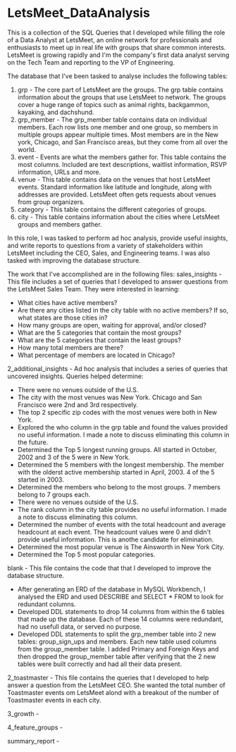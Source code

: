 # LetsMeet_DataAnalysis
This is a collection of the SQL Queries that I developed while filling the role of a Data Analyst at LetsMeet, an online network for professionals and enthusiasts to meet up in real life with groups that share common interests. LetsMeet is growing rapidly and I'm the company's first data analyst serving on the Tech Team and reporting to the VP of Engineering. 

The database that I've been tasked to analyse includes the following tables:
1. grp - The core part of LetsMeet are the groups. The grp table contains information about the groups that use LetsMeet to network. The groups cover a huge range of topics such as animal rights, backgammon, kayaking, and dachshund.
2. grp_member - The grp_member table contains data on individual members. Each row lists one member and one group, so members in multiple groups appear multiple times. Most members are in the New york, Chicago, and San Francisco areas, but they come from all over the world.
3. event - Events are what the members gather for. This table contains the most columns. Included are text descriptions, waitlist information, RSVP information, URLs and more.
4. venue - This table contains data on the venues that host LetsMeet events. Standard information like latitude and longitude, along with addresses are provided. LetsMeet often gets requests about venues from group organizers.
5. category - This table contains the different categories of groups.
6. city - This table contains information about the cities where LetsMeet groups and members gather.

In this role, I was tasked to perform ad hoc analysis, provide useful insights, and write reports to questions from a variety of stakeholders within LetsMeet including the CEO, Sales, and Engineering teams. I was also tasked with improving the database structure.

The work that I've accomplished are in the following files:
sales_insights - This file includes a set of queries that I developed to answer questions from the LetsMeet Sales Team. They were interested in learning:
  - What cities have active members?
  - Are there any cities listed in the city table with no active members? If so, what states are those cities in?
  - How many groups are open, waiting for approval, and/or closed?
  - What are the 5 categories that contain the most groups?
  - What are the 5 categories that contain the least groups?
  - How many total members are there?
  - What percentage of members are located in Chicago?
  
2_additional_insights - Ad hoc analysis that includes a series of queries that uncovered insights. Queries helped determine:
  - There were no venues outside of the U.S.
  - The city with the most venues was New York. Chicago and San Francisco were 2nd and 3rd respectively.
  - The top 2 specific zip codes with the most venues were both in New York.
  - Explored the who column in the grp table and found the values provided no useful information. I made a note to discuss eliminating this column in the future.
  - Determined the Top 5 longest running groups. All started in October, 2002 and 3 of the 5 were in New York.
  - Determined the 5 members with the longest membership. The member with the olderst active membership started in April, 2003. 4 of the 5 started in 2003.
  - Determined the members who belong to the most groups. 7 members belong to 7 groups each.
  - There were no venues outside of the U.S. 
  - The rank column in the city table provides no useful information. I made a note to discuss eliminating this column.
  - Determined the number of events with the total headcount and average headcount at each event. The headcount values were 0 and didn't provide useful information. This is anothe candidate for elimination.
  - Determined the most popular venue is The Ainsworth in New York City.
  - Determined the Top 5 most popular categories.
  
blank - This file contains the code that that I developed to improve the database structure.
  - After generating an ERD of the database in MySQL Workbench, I analysed the ERD and used DESCRIBE and SELECT * FROM to look for redundant columns. 
  - Developed DDL statements to drop 14 columns from within the 6 tables that made up the database. Each of these 14 columns were redundant, had no usefull data, or served no purpose. 
  - Developed DDL statements to split the grp_member table into 2 new tables: group_sign_ups and members. Each new table used columns from the group_member table. I added Primary and Foreign Keys and then dropped the group_member table after verifying that the 2 new tables were built correctly and had all their data present.

2_toastmaster - This file contains the queries that I developed to help answer a question from the LetsMeet CEO. She wanted the total number of Toastmaster events om LetsMeet alond with a breakout of the number of Toastmaster events in each city.

3_growth - 

4_feature_groups - 

summary_report - 
